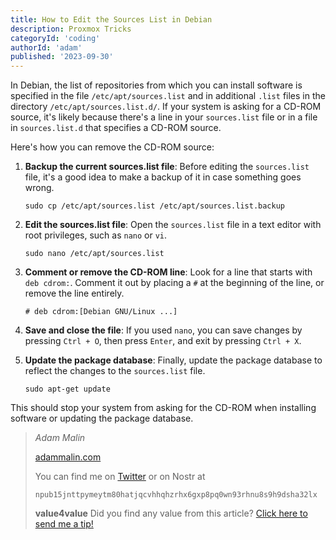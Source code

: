 ```yaml
---
title: How to Edit the Sources List in Debian
description: Proxmox Tricks
categoryId: 'coding'
authorId: 'adam'
published: '2023-09-30'
---
```


In Debian, the list of repositories from which you can install software is specified in the file `/etc/apt/sources.list` and in additional `.list` files in the directory `/etc/apt/sources.list.d/`. If your system is asking for a CD-ROM source, it's likely because there's a line in your `sources.list` file or in a file in `sources.list.d` that specifies a CD-ROM source.

Here's how you can remove the CD-ROM source:

1. **Backup the current sources.list file**:
   Before editing the `sources.list` file, it's a good idea to make a backup of it in case something goes wrong.
   
   ```
   sudo cp /etc/apt/sources.list /etc/apt/sources.list.backup
   ```

2. **Edit the sources.list file**:
   Open the `sources.list` file in a text editor with root privileges, such as `nano` or `vi`.
   
   ```
   sudo nano /etc/apt/sources.list
   ```

3. **Comment or remove the CD-ROM line**:
   Look for a line that starts with `deb cdrom:`. Comment it out by placing a `#` at the beginning of the line, or remove the line entirely.
   
   ```
   # deb cdrom:[Debian GNU/Linux ...]
   ```

4. **Save and close the file**:
   If you used `nano`, you can save changes by pressing `Ctrl + O`, then press `Enter`, and exit by pressing `Ctrl + X`.

5. **Update the package database**:
   Finally, update the package database to reflect the changes to the `sources.list` file.
   
   ```
   sudo apt-get update
   ```

This should stop your system from asking for the CD-ROM when installing software or updating the package database.



> *Adam Malin*
> 
> [adammalin.com](https://adammalin.com)
> 
> You can find me on [Twitter](https://twitter.com/thePR0M3TH3AN) or on Nostr at
> 
> `npub15jnttpymeytm80hatjqcvhhqhzrhx6gxp8pq0wn93rhnu8s9h9dsha32lx`
> 
> **value4value**
> Did you find any value from this article? [Click here to send me a tip!](https://adammalin.com/tip)
